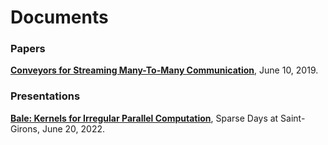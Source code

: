 # Documents

### Papers

**[Conveyors for Streaming Many-To-Many Communication](uconvey.pdf)**, June 10, 2019.

### Presentations

**[Bale: Kernels for Irregular Parallel Computation](Bale-StGirons-Final.pdf)**, Sparse Days at Saint-Girons, June 20, 2022.
